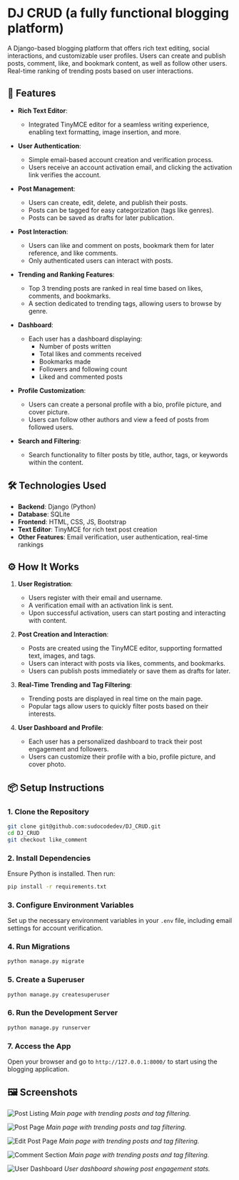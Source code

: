 # DJ CRUD (a fully functional blogging platform)

A Django-based blogging platform that offers rich text editing, social interactions, and customizable user profiles. Users can create and publish posts, comment, like, and bookmark content, as well as follow other users. Real-time ranking of trending posts based on user interactions.

## 🚀 Features

- **Rich Text Editor**:
  - Integrated TinyMCE editor for a seamless writing experience, enabling text formatting, image insertion, and more.

- **User Authentication**:
  - Simple email-based account creation and verification process.
  - Users receive an account activation email, and clicking the activation link verifies the account.

- **Post Management**:
  - Users can create, edit, delete, and publish their posts.
  - Posts can be tagged for easy categorization (tags like genres).
  - Posts can be saved as drafts for later publication.

- **Post Interaction**:
  - Users can like and comment on posts, bookmark them for later reference, and like comments.
  - Only authenticated users can interact with posts.

- **Trending and Ranking Features**:
  - Top 3 trending posts are ranked in real time based on likes, comments, and bookmarks.
  - A section dedicated to trending tags, allowing users to browse by genre.

- **Dashboard**:
  - Each user has a dashboard displaying:
    - Number of posts written
    - Total likes and comments received
    - Bookmarks made
    - Followers and following count
    - Liked and commented posts

- **Profile Customization**:
  - Users can create a personal profile with a bio, profile picture, and cover picture.
  - Users can follow other authors and view a feed of posts from followed users.

- **Search and Filtering**:
  - Search functionality to filter posts by title, author, tags, or keywords within the content.

## 🛠️ Technologies Used

- **Backend**: Django (Python)
- **Database**: SQLite
- **Frontend**: HTML, CSS, JS, Bootstrap
- **Text Editor**: TinyMCE for rich text post creation
- **Other Features**: Email verification, user authentication, real-time rankings

## ⚙️ How It Works

1. **User Registration**:
   - Users register with their email and username.
   - A verification email with an activation link is sent.
   - Upon successful activation, users can start posting and interacting with content.

2. **Post Creation and Interaction**:
   - Posts are created using the TinyMCE editor, supporting formatted text, images, and tags.
   - Users can interact with posts via likes, comments, and bookmarks.
   - Users can publish posts immediately or save them as drafts for later.

3. **Real-Time Trending and Tag Filtering**:
   - Trending posts are displayed in real time on the main page.
   - Popular tags allow users to quickly filter posts based on their interests.

4. **User Dashboard and Profile**:
   - Each user has a personalized dashboard to track their post engagement and followers.
   - Users can customize their profile with a bio, profile picture, and cover photo.

## 📦 Setup Instructions

### 1. Clone the Repository
```bash
git clone git@github.com:sudocodedev/DJ_CRUD.git
cd DJ_CRUD
git checkout like_comment
```

### 2. Install Dependencies
Ensure Python is installed. Then run:
```bash
pip install -r requirements.txt
```

### 3. Configure Environment Variables
Set up the necessary environment variables in your `.env` file, including email settings for account verification.

### 4. Run Migrations
```bash
python manage.py migrate
```

### 5. Create a Superuser
```bash
python manage.py createsuperuser
```

### 6. Run the Development Server
```bash
python manage.py runserver
```

### 7. Access the App
Open your browser and go to `http://127.0.0.1:8000/` to start using the blogging application.

## 🖼️ Screenshots


![Post Listing](screenshots/dj_crud_post_page.png)
*Main page with trending posts and tag filtering.*

![Post Page](screenshots/post_page1.png)
*Main page with trending posts and tag filtering.*

![Edit Post Page](screenshots/post_page2.png)
*Main page with trending posts and tag filtering.*

![Comment Section](screenshots/comment-section.png)
*Main page with trending posts and tag filtering.*

![User Dashboard](screenshots/profile_page1.png)
*User dashboard showing post engagement stats.*
